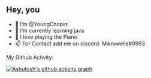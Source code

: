 ## Hey, you
- 👋 I’m @YoungChopin!
- 🌱 I’m currently learning java
- 💞️ I love playing the Piano
- 📫 For Contact add me on discord: Mikrowelle#0993

My Github Activity:

[![Ashutosh's github activity graph](https://github-readme-activity-graph.vercel.app/graph?username=YoungChopin&theme=github-compact)](https://github.com/ashutosh00710/github-readme-activity-graph)

